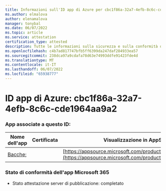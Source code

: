 ```yaml
---
title: Informazioni sull'ID app di Azure per cbc1f86a-32a7-4efb-8c6c-cde1964aa9a2
ms.author: elmalova
author: elenamalova
manager: tonybal
ms.date: 06/07/2022
ms.topic: article
ms.service: attestation
certification_type: attested
description: Tutte le informazioni sulla sicurezza e sulla conformità disponibili per cbc1f86a-32a7-4efb-8c6c-cde1964aa9a2.
ms.openlocfilehash: c4b7ad817747bfb5ff6399da247daf284933ea57
ms.sourcegitcommit: 238dca97a9cdafa78d63e74993ddfe91423fde4d
ms.translationtype: MT
ms.contentlocale: it-IT
ms.lasthandoff: 06/07/2022
ms.locfileid: "65938777"
---
```

# <a name="azure-app-id-cbc1f86a-32a7-4efb-8c6c-cde1964aa9a2"></a>ID app di Azure: cbc1f86a-32a7-4efb-8c6c-cde1964aa9a2


### <a name="apps-associated-with-this-id"></a>App associate a questo ID:
| **Nome dell'app** | **Certificata** | **Visualizzazione in AppSource** |
|--------------|---------------|-----------------------|
| [Bacche;](../forward/WA200004138.md) |  | [https://appsource.microsoft.com/product/office/WA200004138](https://appsource.microsoft.com/product/office/WA200004138) |

### <a name="microsoft-365-app-compliance-status"></a>Stato di conformità dell'app Microsoft 365
- Stato attestazione server di pubblicazione: completato
